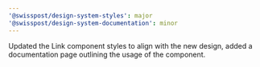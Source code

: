 ```yaml
---
'@swisspost/design-system-styles': major
'@swisspost/design-system-documentation': minor
---
```


Updated the Link component styles to align with the new design, added a documentation page outlining the usage of the component.
